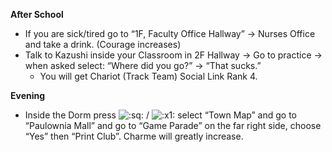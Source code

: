 **After School**

- If you are sick/tired go to “1F, Faculty Office Hallway” -> Nurses Office and take a drink. (Courage increases)
- Talk to Kazushi inside your Classroom in 2F Hallway -> Go to practice -> when asked select: “Where did you go?” -> “That sucks.”
  - You will get Chariot (Track Team) Social Link Rank 4.

**Evening**

- Inside the Dorm press ![:sq:](/assets/square.png) / ![:x1:](/assets/x1.png) select “Town Map” and go to “Paulownia Mall” and go to “Game Parade” on the far right side, choose “Yes” then “Print Club”. Charme will greatly increase.
